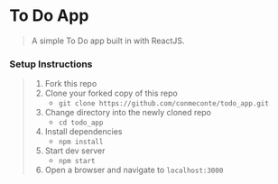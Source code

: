 # To Do App

> A simple To Do app built in with ReactJS. 

### Setup Instructions

> 1. Fork this repo
> 1. Clone your forked copy of this repo
>    - `git clone https://github.com/conmeconte/todo_app.git`
> 1. Change directory into the newly cloned repo
>    - `cd todo_app`
> 1. Install dependencies 
>    - `npm install`
> 1. Start dev server
>    - `npm start`
> 1. Open a browser and navigate to `localhost:3000` 

